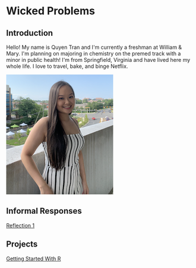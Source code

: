 # Wicked Problems

## Introduction

Hello! My name is Quyen Tran and I'm currently a freshman at William & Mary. I'm planning on majoring in chemistry on the premed track with a minor in public health!
I'm from Springfield, Virginia and have lived here my whole life. I love to travel, bake, and binge Netflix.

![](me.png)
## Informal Responses
[Reflection 1](reflection1.md)

## Projects
[Getting Started With R](gettingstarted.md)
